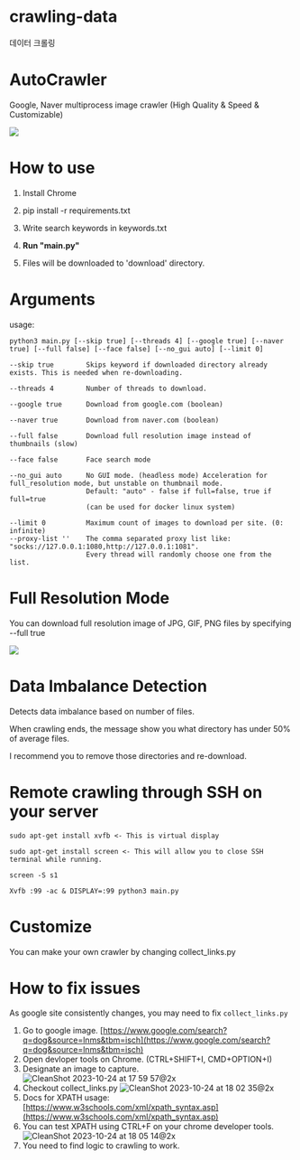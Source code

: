 # crawling-data
데이터 크롤링
# AutoCrawler
Google, Naver multiprocess image crawler (High Quality & Speed & Customizable)

![](docs/animation.gif)

# How to use

1. Install Chrome

2. pip install -r requirements.txt

3. Write search keywords in keywords.txt

4. **Run "main.py"**

5. Files will be downloaded to 'download' directory.


# Arguments
usage:
```
python3 main.py [--skip true] [--threads 4] [--google true] [--naver true] [--full false] [--face false] [--no_gui auto] [--limit 0]
```

```
--skip true        Skips keyword if downloaded directory already exists. This is needed when re-downloading.

--threads 4        Number of threads to download.

--google true      Download from google.com (boolean)

--naver true       Download from naver.com (boolean)

--full false       Download full resolution image instead of thumbnails (slow)

--face false       Face search mode

--no_gui auto      No GUI mode. (headless mode) Acceleration for full_resolution mode, but unstable on thumbnail mode.
                   Default: "auto" - false if full=false, true if full=true
                   (can be used for docker linux system)
                   
--limit 0          Maximum count of images to download per site. (0: infinite)
--proxy-list ''    The comma separated proxy list like: "socks://127.0.0.1:1080,http://127.0.0.1:1081".
                   Every thread will randomly choose one from the list.
```


# Full Resolution Mode

You can download full resolution image of JPG, GIF, PNG files by specifying --full true

![](docs/full.gif)



# Data Imbalance Detection

Detects data imbalance based on number of files.

When crawling ends, the message show you what directory has under 50% of average files.

I recommend you to remove those directories and re-download.


# Remote crawling through SSH on your server

```
sudo apt-get install xvfb <- This is virtual display

sudo apt-get install screen <- This will allow you to close SSH terminal while running.

screen -S s1

Xvfb :99 -ac & DISPLAY=:99 python3 main.py
```

# Customize

You can make your own crawler by changing collect_links.py

# How to fix issues

As google site consistently changes, you may need to fix ```collect_links.py```

1. Go to google image. [https://www.google.com/search?q=dog&source=lnms&tbm=isch](https://www.google.com/search?q=dog&source=lnms&tbm=isch)
2. Open devloper tools on Chrome. (CTRL+SHIFT+I, CMD+OPTION+I)
3. Designate an image to capture.
![CleanShot 2023-10-24 at 17 59 57@2x](https://github.com/YoongiKim/AutoCrawler/assets/38288705/6488d6df-1f01-4dfd-8691-6c0ac142fc04)
4. Checkout collect_links.py
![CleanShot 2023-10-24 at 18 02 35@2x](https://github.com/YoongiKim/AutoCrawler/assets/38288705/097c6c03-dd43-45d4-939e-2f677f595362)
5. Docs for XPATH usage: [https://www.w3schools.com/xml/xpath_syntax.asp](https://www.w3schools.com/xml/xpath_syntax.asp)
6. You can test XPATH using CTRL+F on your chrome developer tools.
![CleanShot 2023-10-24 at 18 05 14@2x](https://github.com/YoongiKim/AutoCrawler/assets/38288705/7ce2601f-9d53-48ff-a1cf-1a2befcc510f)
7. You need to find logic to crawling to work.

